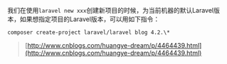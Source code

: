 我们在使用`laravel new xxx`创建新项目的时候，为当前机器的默认Laravel版本，如果想指定项目的Laravel版本，可以用如下指令：

`composer create-project laravel/laravel blog 4.2.\*`

> [http://www.cnblogs.com/huangye-dream/p/4464439.html](http://www.cnblogs.com/huangye-dream/p/4464439.html)



